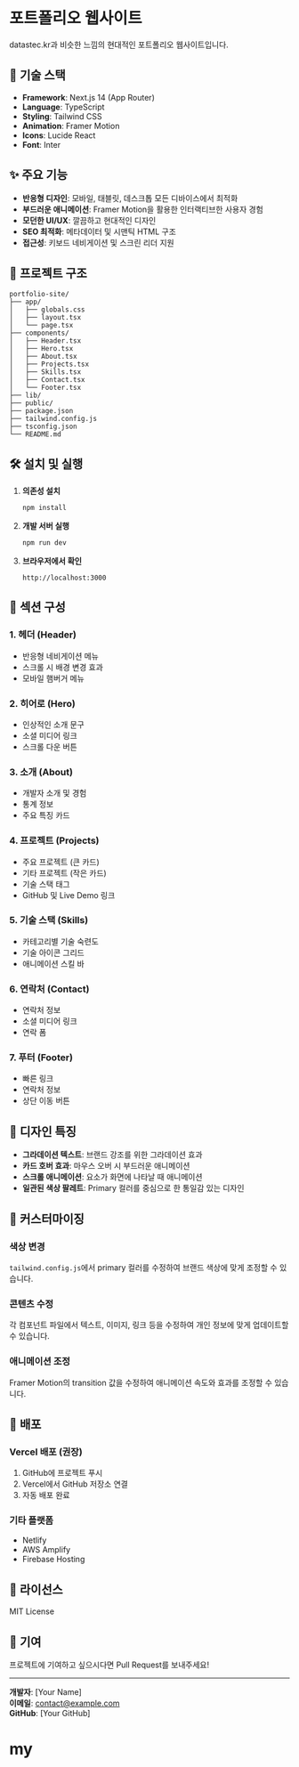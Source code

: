 # 포트폴리오 웹사이트

datastec.kr과 비슷한 느낌의 현대적인 포트폴리오 웹사이트입니다.

## 🚀 기술 스택

- **Framework**: Next.js 14 (App Router)
- **Language**: TypeScript
- **Styling**: Tailwind CSS
- **Animation**: Framer Motion
- **Icons**: Lucide React
- **Font**: Inter

## ✨ 주요 기능

- **반응형 디자인**: 모바일, 태블릿, 데스크톱 모든 디바이스에서 최적화
- **부드러운 애니메이션**: Framer Motion을 활용한 인터랙티브한 사용자 경험
- **모던한 UI/UX**: 깔끔하고 현대적인 디자인
- **SEO 최적화**: 메타데이터 및 시맨틱 HTML 구조
- **접근성**: 키보드 네비게이션 및 스크린 리더 지원

## 📁 프로젝트 구조

```
portfolio-site/
├── app/
│   ├── globals.css
│   ├── layout.tsx
│   └── page.tsx
├── components/
│   ├── Header.tsx
│   ├── Hero.tsx
│   ├── About.tsx
│   ├── Projects.tsx
│   ├── Skills.tsx
│   ├── Contact.tsx
│   └── Footer.tsx
├── lib/
├── public/
├── package.json
├── tailwind.config.js
├── tsconfig.json
└── README.md
```

## 🛠️ 설치 및 실행

1. **의존성 설치**
   ```bash
   npm install
   ```

2. **개발 서버 실행**
   ```bash
   npm run dev
   ```

3. **브라우저에서 확인**
   ```
   http://localhost:3000
   ```

## 📱 섹션 구성

### 1. 헤더 (Header)
- 반응형 네비게이션 메뉴
- 스크롤 시 배경 변경 효과
- 모바일 햄버거 메뉴

### 2. 히어로 (Hero)
- 인상적인 소개 문구
- 소셜 미디어 링크
- 스크롤 다운 버튼

### 3. 소개 (About)
- 개발자 소개 및 경험
- 통계 정보
- 주요 특징 카드

### 4. 프로젝트 (Projects)
- 주요 프로젝트 (큰 카드)
- 기타 프로젝트 (작은 카드)
- 기술 스택 태그
- GitHub 및 Live Demo 링크

### 5. 기술 스택 (Skills)
- 카테고리별 기술 숙련도
- 기술 아이콘 그리드
- 애니메이션 스킬 바

### 6. 연락처 (Contact)
- 연락처 정보
- 소셜 미디어 링크
- 연락 폼

### 7. 푸터 (Footer)
- 빠른 링크
- 연락처 정보
- 상단 이동 버튼

## 🎨 디자인 특징

- **그라데이션 텍스트**: 브랜드 강조를 위한 그라데이션 효과
- **카드 호버 효과**: 마우스 오버 시 부드러운 애니메이션
- **스크롤 애니메이션**: 요소가 화면에 나타날 때 애니메이션
- **일관된 색상 팔레트**: Primary 컬러를 중심으로 한 통일감 있는 디자인

## 📝 커스터마이징

### 색상 변경
`tailwind.config.js`에서 primary 컬러를 수정하여 브랜드 색상에 맞게 조정할 수 있습니다.

### 콘텐츠 수정
각 컴포넌트 파일에서 텍스트, 이미지, 링크 등을 수정하여 개인 정보에 맞게 업데이트할 수 있습니다.

### 애니메이션 조정
Framer Motion의 transition 값을 수정하여 애니메이션 속도와 효과를 조정할 수 있습니다.

## 🚀 배포

### Vercel 배포 (권장)
1. GitHub에 프로젝트 푸시
2. Vercel에서 GitHub 저장소 연결
3. 자동 배포 완료

### 기타 플랫폼
- Netlify
- AWS Amplify
- Firebase Hosting

## 📄 라이선스

MIT License

## 🤝 기여

프로젝트에 기여하고 싶으시다면 Pull Request를 보내주세요!

---

**개발자**: [Your Name]  
**이메일**: contact@example.com  
**GitHub**: [Your GitHub]
# my
